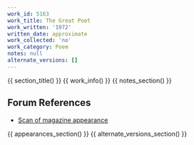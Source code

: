 ```yaml
---
work_id: 5163
work_title: The Great Poet
work_written: '1972'
written_date: approximate
work_collected: 'no'
work_category: Poem
notes: null
alternate_versions: []
---
```


{{ section_title() }}
{{ work_info() }}
{{ notes_section() }}
## Forum References
- [Scan of magazine appearance](https://bukowskiforum.com/threads/harrison-street-review-3-1972-roses-are-red-violets-are-blue-the-great-poet-one-night-stands.11451/)

{{ appearances_section() }}
{{ alternate_versions_section() }}